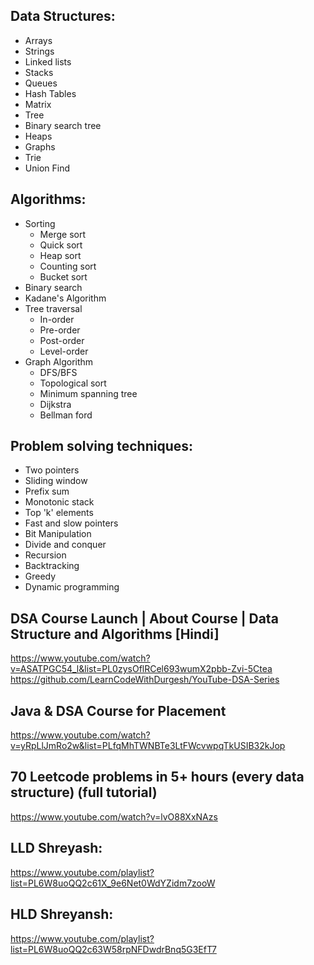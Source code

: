 ## Data Structures:
- Arrays
- Strings
- Linked lists
- Stacks
- Queues
- Hash Tables
- Matrix
- Tree
- Binary search tree
- Heaps
- Graphs
- Trie
- Union Find

## Algorithms:
- Sorting
    - Merge sort
    - Quick sort
    - Heap sort
    - Counting sort
    - Bucket sort
- Binary search
- Kadane's Algorithm
- Tree traversal
    - In-order
    - Pre-order
    - Post-order
    - Level-order
- Graph Algorithm
    - DFS/BFS
    - Topological sort
    - Minimum spanning tree
    - Dijkstra
    - Bellman ford

## Problem solving techniques:
- Two pointers
- Sliding window
- Prefix sum
- Monotonic stack
- Top 'k' elements
- Fast and slow pointers
- Bit Manipulation
- Divide and conquer
- Recursion
- Backtracking
- Greedy
- Dynamic programming


## DSA Course Launch | About Course | Data Structure and Algorithms [Hindi]
https://www.youtube.com/watch?v=ASATPGC54_l&list=PL0zysOflRCel693wumX2pbb-Zvi-5Ctea
https://github.com/LearnCodeWithDurgesh/YouTube-DSA-Series

## Java & DSA Course for Placement 
https://www.youtube.com/watch?v=yRpLlJmRo2w&list=PLfqMhTWNBTe3LtFWcvwpqTkUSIB32kJop

## 70 Leetcode problems in 5+ hours (every data structure) (full tutorial)
https://www.youtube.com/watch?v=lvO88XxNAzs

## LLD Shreyash:
https://www.youtube.com/playlist?list=PL6W8uoQQ2c61X_9e6Net0WdYZidm7zooW

## HLD Shreyansh:
https://www.youtube.com/playlist?list=PL6W8uoQQ2c63W58rpNFDwdrBnq5G3EfT7
